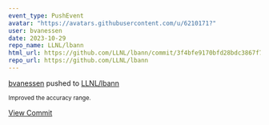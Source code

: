 ```yaml
---
event_type: PushEvent
avatar: "https://avatars.githubusercontent.com/u/6210171?"
user: bvanessen
date: 2023-10-29
repo_name: LLNL/lbann
html_url: https://github.com/LLNL/lbann/commit/3f4bfe9170bfd28bdc3867f7fe595ce19de0ab05
repo_url: https://github.com/LLNL/lbann
---
```


<a href='https://github.com/bvanessen' target='_blank'>bvanessen</a> pushed to <a href='https://github.com/LLNL/lbann' target='_blank'>LLNL/lbann</a>

<small>Improved the accuracy range.</small>

<a href='https://github.com/LLNL/lbann/commit/3f4bfe9170bfd28bdc3867f7fe595ce19de0ab05' target='_blank'>View Commit</a>